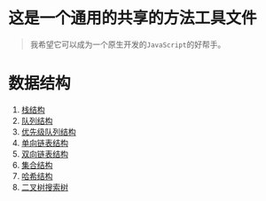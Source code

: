 # 这是一个通用的共享的方法工具文件

> 我希望它可以成为一个原生开发的`JavaScript`的好帮手。

# 数据结构

1. [栈结构](https://github.com/yangfree/utils/blob/master/src/data_structure/1.%E6%A0%88%E7%BB%93%E6%9E%84.js)
2. [队列结构](https://github.com/yangfree/utils/blob/master/src/data_structure/2.%E9%98%9F%E5%88%97%E7%BB%93%E6%9E%84.js)
3. [优先级队列结构](https://github.com/yangfree/utils/blob/master/src/data_structure/3.%E4%BC%98%E5%85%88%E7%BA%A7%E9%98%9F%E5%88%97.js)
4. [单向链表结构](https://github.com/yangfree/utils/blob/master/src/data_structure/4.%E5%8D%95%E5%90%91%E9%93%BE%E8%A1%A8%E7%BB%93%E6%9E%84.js)
5. [双向链表结构](https://github.com/yangfree/utils/blob/master/src/data_structure/5.%E5%8F%8C%E5%90%91%E9%93%BE%E8%A1%A8.js)
6. [集合结构](https://github.com/yangfree/utils/blob/master/src/data_structure/6.%E9%9B%86%E5%90%88%E7%BB%93%E6%9E%84.js)
7. [哈希结构](https://github.com/yangfree/utils/blob/master/src/data_structure/7.%E5%93%88%E5%B8%8C%E7%BB%93%E6%9E%84.js)
8. [二叉树搜索树](https://github.com/yangfree/utils/blob/master/src/data_structure/8.%E4%BA%8C%E6%90%9C%E7%B4%A2%E6%A0%91(BST).js)